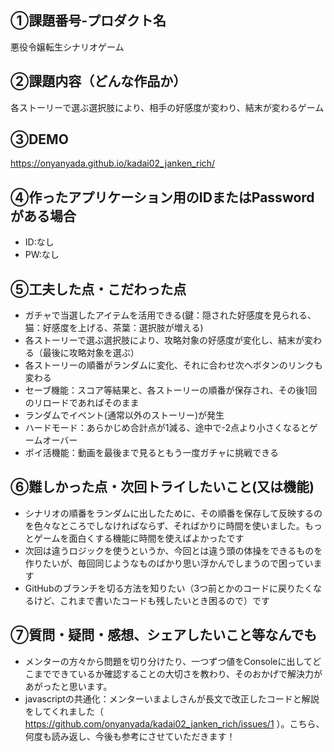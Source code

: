 ## ①課題番号-プロダクト名

悪役令嬢転生シナリオゲーム

## ②課題内容（どんな作品か）

各ストーリーで選ぶ選択肢により、相手の好感度が変わり、結末が変わるゲーム

## ③DEMO

https://onyanyada.github.io/kadai02_janken_rich/

## ④作ったアプリケーション用のIDまたはPasswordがある場合

- ID:なし
- PW:なし

## ⑤工夫した点・こだわった点

- ガチャで当選したアイテムを活用できる(鍵：隠された好感度を見られる、猫：好感度を上げる、茶葉：選択肢が増える)
- 各ストーリーで選ぶ選択肢により、攻略対象の好感度が変化し、結末が変わる（最後に攻略対象を選ぶ）
- 各ストーリーの順番がランダムに変化、それに合わせ次へボタンのリンクも変わる
- セーブ機能：スコア等結果と、各ストーリーの順番が保存され、その後1回のリロードであればそのまま
- ランダムでイベント(通常以外のストーリー)が発生
- ハードモード：あらかじめ合計点が1減る、途中で-2点より小さくなるとゲームオーバー
- ポイ活機能：動画を最後まで見るともう一度ガチャに挑戦できる
  
## ⑥難しかった点・次回トライしたいこと(又は機能)

- シナリオの順番をランダムに出したために、その順番を保存して反映するのを色々なところでしなければならず、そればかりに時間を使いました。もっとゲームを面白くする機能に時間を使えばよかったです
- 次回は違うロジックを使うというか、今回とは違う頭の体操をできるものを作りたいが、毎回同じようなものばかり思い浮かんでしまうので困っています
- GitHubのブランチを切る方法を知りたい（3つ前とかのコードに戻りたくなるけど、これまで書いたコードも残したいとき困るので）です

## ⑦質問・疑問・感想、シェアしたいこと等なんでも

- メンターの方々から問題を切り分けたり、一つずつ値をConsoleに出してどこまでできているか確認することの大切さを教わり、そのおかげで解決力があがったと思います。
- javascriptの共通化：メンターいまよしさんが長文で改正したコードと解説をしてくれました（ https://github.com/onyanyada/kadai02_janken_rich/issues/1 ）。こちら、何度も読み返し、今後も参考にさせていただきます！
